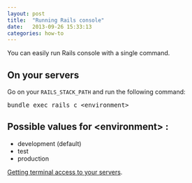```yaml
---
layout: post
title:  "Running Rails console"
date:   2013-09-26 15:33:13
categories: how-to
---
```


<p class="lead">You can easily run Rails console with a single command.</p>

## On your servers

Go on your `RAILS_STACK_PATH` and run the following command:

<pre class="terminal">
<kbd>bundle exec rails c &lt;environment&gt;</kbd>
</pre>

## Possible values for &lt;environment&gt; :
<ul>
    <li>development (default)</li>
    <li>test</li>
    <li>production</li>
</ul>


 [Getting terminal access to your servers](/how-to/shell-to-your-servers.html).
